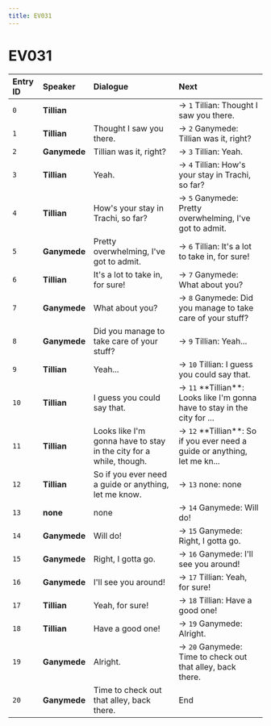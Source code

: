 ```yaml
---
title: EV031
---
```


# EV031


| Entry ID | Speaker | Dialogue | Next |
| :------- | :------ | :------- | :------------ |
| `0` | **Tillian** |  | → `1` Tillian: Thought I saw you there\. |
| `1` | **Tillian** | Thought I saw you there\. | → `2` Ganymede: Tillian was it, right? |
| `2` | **Ganymede** | Tillian was it, right? | → `3` Tillian: Yeah\. |
| `3` | **Tillian** | Yeah\. | → `4` Tillian: How's your stay in Trachi, so far? |
| `4` | **Tillian** | How's your stay in Trachi, so far? | → `5` Ganymede: Pretty overwhelming, I've got to admit\. |
| `5` | **Ganymede** | Pretty overwhelming, I've got to admit\. | → `6` Tillian: It's a lot to take in, for sure\! |
| `6` | **Tillian** | It's a lot to take in, for sure\! | → `7` Ganymede: What about you? |
| `7` | **Ganymede** | What about you? | → `8` Ganymede: Did you manage to take care of your stuff? |
| `8` | **Ganymede** | Did you manage to take care of your stuff? | → `9` Tillian: Yeah\.\.\. |
| `9` | **Tillian** | Yeah\.\.\. | → `10` Tillian: I guess you could say that\. |
| `10` | **Tillian** | I guess you could say that\. | → `11` \*\*Tillian\*\*: Looks like I'm gonna have to stay in the city for \.\.\. |
| `11` | **Tillian** | Looks like I'm gonna have to stay in the city for a while, though\. | → `12` \*\*Tillian\*\*: So if you ever need a guide or anything, let me kn\.\.\. |
| `12` | **Tillian** | So if you ever need a guide or anything, let me know\. | → `13` none: none |
| `13` | **none** | none | → `14` Ganymede: Will do\! |
| `14` | **Ganymede** | Will do\! | → `15` Ganymede: Right, I gotta go\. |
| `15` | **Ganymede** | Right, I gotta go\. | → `16` Ganymede: I'll see you around\! |
| `16` | **Ganymede** | I'll see you around\! | → `17` Tillian: Yeah, for sure\! |
| `17` | **Tillian** | Yeah, for sure\! | → `18` Tillian: Have a good one\! |
| `18` | **Tillian** | Have a good one\! | → `19` Ganymede: Alright\. |
| `19` | **Ganymede** | Alright\. | → `20` Ganymede: Time to check out that alley, back there\. |
| `20` | **Ganymede** | Time to check out that alley, back there\. | End |
